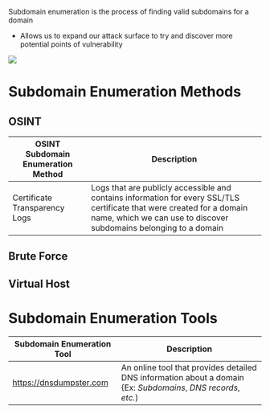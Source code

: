 Subdomain enumeration is the process of finding valid subdomains for a domain

* Allows us to expand our attack surface to try and discover more potential points of vulnerability

![](https://github.com/JonmarCorpuz/SecondBrain/blob/main/Assets/Whitespace.png)

# Subdomain Enumeration Methods

## OSINT

| OSINT Subdomain Enumeration Method | Description |
| --- | --- |
| Certificate Transparency Logs | Logs that are publicly accessible and contains information for every SSL/TLS certificate that were created for a domain name, which we can use to discover subdomains belonging to a domain |

## Brute Force

## Virtual Host

# Subdomain Enumeration Tools 

| Subdomain Enumeration Tool | Description |
| --- | --- |
| https://dnsdumpster.com | An online tool that provides detailed DNS information about a domain {Ex: *Subdomains*, *DNS records*, *etc.*) |
